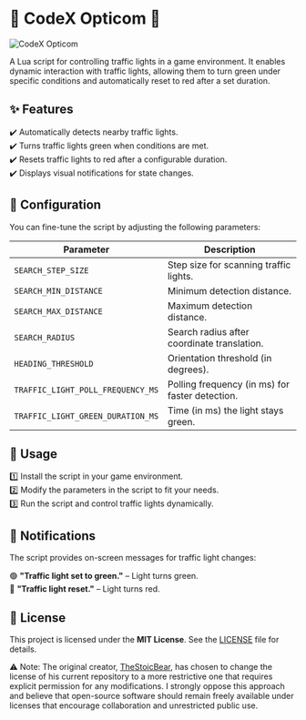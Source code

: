 # 🛑 CodeX Opticom 🚦  
![CodeX Opticom](https://github.com/5M-CodeX/codex-opticom/assets/112611821/f309030c-8951-4ce2-8d18-079b4508b02a)  

A Lua script for controlling traffic lights in a game environment. It enables dynamic interaction with traffic lights, allowing them to turn green under specific conditions and automatically reset to red after a set duration.  

## ✨ Features  
✔️ Automatically detects nearby traffic lights.  
✔️ Turns traffic lights green when conditions are met.  
✔️ Resets traffic lights to red after a configurable duration.  
✔️ Displays visual notifications for state changes.  

## 🔧 Configuration  

You can fine-tune the script by adjusting the following parameters:  

| Parameter | Description |
|-----------|------------|
| `SEARCH_STEP_SIZE` | Step size for scanning traffic lights. |
| `SEARCH_MIN_DISTANCE` | Minimum detection distance. |
| `SEARCH_MAX_DISTANCE` | Maximum detection distance. |
| `SEARCH_RADIUS` | Search radius after coordinate translation. |
| `HEADING_THRESHOLD` | Orientation threshold (in degrees). |
| `TRAFFIC_LIGHT_POLL_FREQUENCY_MS` | Polling frequency (in ms) for faster detection. |
| `TRAFFIC_LIGHT_GREEN_DURATION_MS` | Time (in ms) the light stays green. |

## 🚀 Usage  

1️⃣ Install the script in your game environment.  
2️⃣ Modify the parameters in the script to fit your needs.  
3️⃣ Run the script and control traffic lights dynamically.  

## 🔔 Notifications  

The script provides on-screen messages for traffic light changes:  

🟢 **"Traffic light set to green."** – Light turns green.  
🔴 **"Traffic light reset."** – Light turns red.  

## 📜 License  

This project is licensed under the **MIT License**. See the [LICENSE](LICENSE) file for details. 

⚠ Note: The original creator, [TheStoicBear](https://github.com/TheStoicBear), has chosen to change the license of his current repository to a more restrictive one that requires explicit permission for any modifications.
I strongly oppose this approach and believe that open-source software should remain freely available under licenses that encourage collaboration and unrestricted public use.